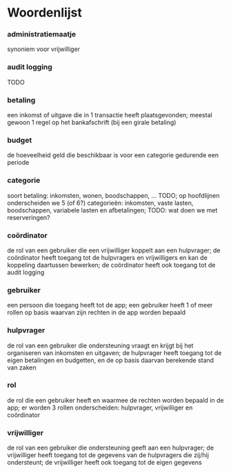 ﻿# Woordenlijst

### administratiemaatje
synoniem voor vrijwilliger
### audit logging
TODO
### betaling
een inkomst of uitgave die in 1 transactie heeft plaatsgevonden; meestal gewoon 1 regel op het bankafschrift (bij een girale betaling)
### budget
de hoeveelheid geld die beschikbaar is voor een categorie gedurende een periode
### categorie
soort betaling: inkomsten, wonen, boodschappen, ... TODO; op hoofdlijnen onderscheiden we 5 (of 6?) categorie&euml;n: inkomsten, vaste lasten, boodschappen, variabele lasten en afbetalingen; TODO: wat doen we met reserveringen?
### co&ouml;rdinator
de rol van een gebruiker die een vrijwilliger koppelt aan een hulpvrager; de co&ouml;rdinator heeft toegang tot de hulpvragers en vrijwilligers en kan de koppeling daartussen bewerken; de co&ouml;rdinator heeft ook toegang tot de audit logging
### gebruiker
een persoon die toegang heeft tot de app; een gebruiker heeft 1 of meer rollen op basis waarvan zijn rechten in de app worden bepaald
### hulpvrager
de rol van een gebruiker die ondersteuning vraagt en krijgt bij het organiseren van inkomsten en uitgaven; de hulpvrager heeft toegang tot de eigen betalingen en budgetten, en de op basis daarvan berekende stand van zaken
### rol
de rol die een gebruiker heeft en waarmee de rechten worden bepaald in de app; er worden 3 rollen onderscheiden: hulpvrager, vrijwilliger en co&ouml;rdinator
### vrijwilliger
de rol van een gebruiker die ondersteuning geeft aan een hulpvrager; de vrijwilliger heeft toegang tot de gegevens van de hulpvragers die zij/hij ondersteunt; de vrijwilliger heeft ook toegang tot de eigen gegevens 